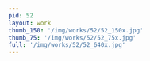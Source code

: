 ```yaml
---
pid: 52
layout: work
thumb_150: '/img/works/52/52_150x.jpg'
thumb_75: '/img/works/52/52_75x.jpg'
full: '/img/works/52/52_640x.jpg'
---
```

